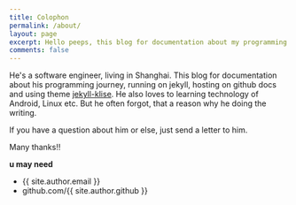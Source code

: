 ```yaml
---
title: Colophon
permalink: /about/
layout: page
excerpt: Hello peeps, this blog for documentation about my programming journey, running on jekyll, hosting on github docs and using simple theme jekyll-klise.
comments: false
---
```


He's a software engineer, living in Shanghai. This blog for documentation about his programming journey, running on jekyll, hosting on github docs and using theme [jekyll-klise](https://github.com/piharpi/jekyll-klise). He also loves to learning technology of Android, Linux etc. But he often forgot, that a reason why he doing the writing.

If you have a question about him or else, just send a letter to him.

Many thanks!!

**u may need**
- {{ site.author.email }}
- github.com/{{ site.author.github }}
